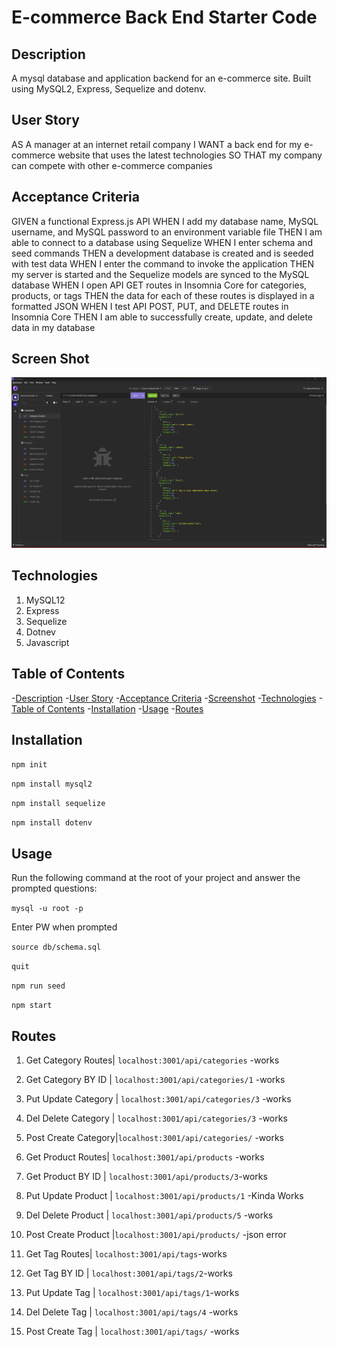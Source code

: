 # E-commerce Back End Starter Code

## Description 
A mysql database and application backend for an e-commerce site. 
Built using MySQL2, Express, Sequelize and dotenv.

## User Story 

AS A manager at an internet retail company
I WANT a back end for my e-commerce website that uses the latest technologies
SO THAT my company can compete with other e-commerce companies

## Acceptance Criteria

GIVEN a functional Express.js API
WHEN I add my database name, MySQL username, and MySQL password to an environment variable file
THEN I am able to connect to a database using Sequelize
WHEN I enter schema and seed commands
THEN a development database is created and is seeded with test data
WHEN I enter the command to invoke the application
THEN my server is started and the Sequelize models are synced to the MySQL database
WHEN I open API GET routes in Insomnia Core for categories, products, or tags
THEN the data for each of these routes is displayed in a formatted JSON
WHEN I test API POST, PUT, and DELETE routes in Insomnia Core
THEN I am able to successfully create, update, and delete data in my database

## Screen Shot

![Alt text](<screenshots/Screenshot 2023-07-01 125417.png>)
## Technologies 

1. MySQL12
2. Express
3. Sequelize 
4. Dotnev 
5. Javascript 

## Table of Contents

-[Description](#description)
-[User Story](#User-Story)
-[Acceptance Criteria](#Acceptance-Criteria) 
-[Screenshot](#ScreenShot)
-[Technologies](#technologies) 
-[Table of Contents](#table-of-contents) 
-[Installation](#installation)
-[Usage](#usage)
-[Routes](#routes)

## Installation  
  
`npm init`

`npm install mysql2`

`npm install sequelize`

`npm install dotenv`
  
## Usage
  
Run the following command at the root of your project and answer the prompted questions:

`mysql -u root -p`

Enter PW when prompted

`source db/schema.sql`

`quit`

`npm run seed`
  
`npm start`

## Routes 

1. Get Category Routes| `localhost:3001/api/categories` -works
2. Get Category BY ID | `localhost:3001/api/categories/1` -works 
3. Put Update Category | `localhost:3001/api/categories/3` -works
4. Del Delete Category | `localhost:3001/api/categories/3` -works
5. Post Create Category|`localhost:3001/api/categories/` -works

1. Get Product Routes| `localhost:3001/api/products` -works
2. Get Product BY ID | `localhost:3001/api/products/3`-works
3. Put Update Product | `localhost:3001/api/products/1` -Kinda Works
4. Del Delete Product | `localhost:3001/api/products/5` -works 
5. Post Create Product |`localhost:3001/api/products/` -json error

1. Get Tag Routes| `localhost:3001/api/tags`-works
2. Get Tag BY ID | `localhost:3001/api/tags/2`-works
3. Put Update Tag | `localhost:3001/api/tags/1`-works
4. Del Delete Tag | `localhost:3001/api/tags/4` -works
5. Post Create Tag | `localhost:3001/api/tags/` -works